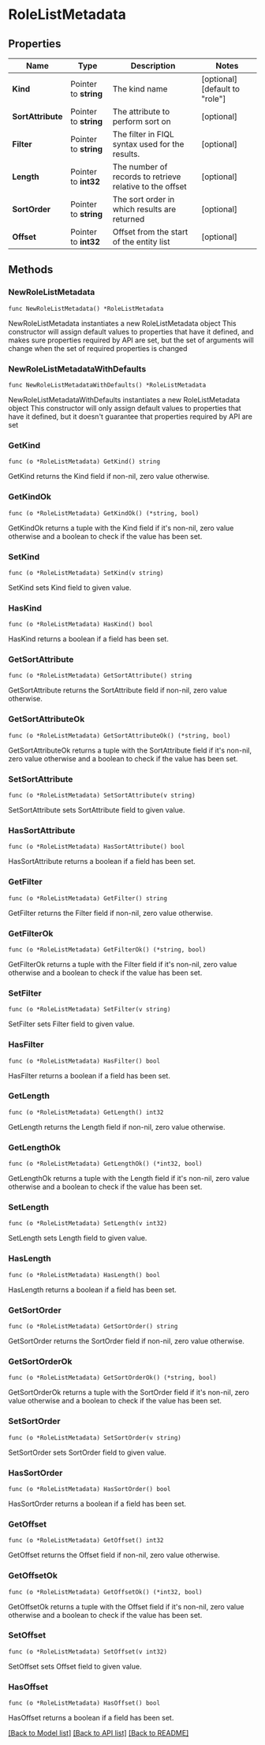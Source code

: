 # RoleListMetadata

## Properties

Name | Type | Description | Notes
------------ | ------------- | ------------- | -------------
**Kind** | Pointer to **string** | The kind name | [optional] [default to "role"]
**SortAttribute** | Pointer to **string** | The attribute to perform sort on | [optional] 
**Filter** | Pointer to **string** | The filter in FIQL syntax used for the results. | [optional] 
**Length** | Pointer to **int32** | The number of records to retrieve relative to the offset | [optional] 
**SortOrder** | Pointer to **string** | The sort order in which results are returned | [optional] 
**Offset** | Pointer to **int32** | Offset from the start of the entity list | [optional] 

## Methods

### NewRoleListMetadata

`func NewRoleListMetadata() *RoleListMetadata`

NewRoleListMetadata instantiates a new RoleListMetadata object
This constructor will assign default values to properties that have it defined,
and makes sure properties required by API are set, but the set of arguments
will change when the set of required properties is changed

### NewRoleListMetadataWithDefaults

`func NewRoleListMetadataWithDefaults() *RoleListMetadata`

NewRoleListMetadataWithDefaults instantiates a new RoleListMetadata object
This constructor will only assign default values to properties that have it defined,
but it doesn't guarantee that properties required by API are set

### GetKind

`func (o *RoleListMetadata) GetKind() string`

GetKind returns the Kind field if non-nil, zero value otherwise.

### GetKindOk

`func (o *RoleListMetadata) GetKindOk() (*string, bool)`

GetKindOk returns a tuple with the Kind field if it's non-nil, zero value otherwise
and a boolean to check if the value has been set.

### SetKind

`func (o *RoleListMetadata) SetKind(v string)`

SetKind sets Kind field to given value.

### HasKind

`func (o *RoleListMetadata) HasKind() bool`

HasKind returns a boolean if a field has been set.

### GetSortAttribute

`func (o *RoleListMetadata) GetSortAttribute() string`

GetSortAttribute returns the SortAttribute field if non-nil, zero value otherwise.

### GetSortAttributeOk

`func (o *RoleListMetadata) GetSortAttributeOk() (*string, bool)`

GetSortAttributeOk returns a tuple with the SortAttribute field if it's non-nil, zero value otherwise
and a boolean to check if the value has been set.

### SetSortAttribute

`func (o *RoleListMetadata) SetSortAttribute(v string)`

SetSortAttribute sets SortAttribute field to given value.

### HasSortAttribute

`func (o *RoleListMetadata) HasSortAttribute() bool`

HasSortAttribute returns a boolean if a field has been set.

### GetFilter

`func (o *RoleListMetadata) GetFilter() string`

GetFilter returns the Filter field if non-nil, zero value otherwise.

### GetFilterOk

`func (o *RoleListMetadata) GetFilterOk() (*string, bool)`

GetFilterOk returns a tuple with the Filter field if it's non-nil, zero value otherwise
and a boolean to check if the value has been set.

### SetFilter

`func (o *RoleListMetadata) SetFilter(v string)`

SetFilter sets Filter field to given value.

### HasFilter

`func (o *RoleListMetadata) HasFilter() bool`

HasFilter returns a boolean if a field has been set.

### GetLength

`func (o *RoleListMetadata) GetLength() int32`

GetLength returns the Length field if non-nil, zero value otherwise.

### GetLengthOk

`func (o *RoleListMetadata) GetLengthOk() (*int32, bool)`

GetLengthOk returns a tuple with the Length field if it's non-nil, zero value otherwise
and a boolean to check if the value has been set.

### SetLength

`func (o *RoleListMetadata) SetLength(v int32)`

SetLength sets Length field to given value.

### HasLength

`func (o *RoleListMetadata) HasLength() bool`

HasLength returns a boolean if a field has been set.

### GetSortOrder

`func (o *RoleListMetadata) GetSortOrder() string`

GetSortOrder returns the SortOrder field if non-nil, zero value otherwise.

### GetSortOrderOk

`func (o *RoleListMetadata) GetSortOrderOk() (*string, bool)`

GetSortOrderOk returns a tuple with the SortOrder field if it's non-nil, zero value otherwise
and a boolean to check if the value has been set.

### SetSortOrder

`func (o *RoleListMetadata) SetSortOrder(v string)`

SetSortOrder sets SortOrder field to given value.

### HasSortOrder

`func (o *RoleListMetadata) HasSortOrder() bool`

HasSortOrder returns a boolean if a field has been set.

### GetOffset

`func (o *RoleListMetadata) GetOffset() int32`

GetOffset returns the Offset field if non-nil, zero value otherwise.

### GetOffsetOk

`func (o *RoleListMetadata) GetOffsetOk() (*int32, bool)`

GetOffsetOk returns a tuple with the Offset field if it's non-nil, zero value otherwise
and a boolean to check if the value has been set.

### SetOffset

`func (o *RoleListMetadata) SetOffset(v int32)`

SetOffset sets Offset field to given value.

### HasOffset

`func (o *RoleListMetadata) HasOffset() bool`

HasOffset returns a boolean if a field has been set.


[[Back to Model list]](../README.md#documentation-for-models) [[Back to API list]](../README.md#documentation-for-api-endpoints) [[Back to README]](../README.md)


